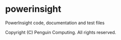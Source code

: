 # powerinsight
PowerInsight code, documentation and test files

Copyright (C) Penguin Computing.  All rights reserved.
